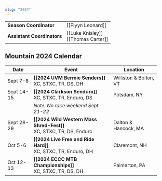 ```yaml
---
slug: "2024"
---
```


|                            |                                       |
| -------------------------- | ------------------------------------- |
| **Season Coordinator**     | [[Flyyn Leonard]]                     |
| **Assistant Coordinators** | [[Luke Knisley]]<br>[[Thomas Carter]] |

## Mountain 2024 Calendar

| Date       | Event                                                                 | Location               |
| ---------- | --------------------------------------------------------------------- | ---------------------- |
| Sept 7-8   | **[[2024 UVM Bermie Senders]]**<br>XC, STXC, TR, DS, DH               | Williston & Bolton, VT |
| Sept 14-15 | **[[2024 Clarkson Senduro]]**<br>XC, STXC, TR, Enduro, DS             | Potsdam, NY            |
|            | *Note: No race weekend Sept 21-22*                                    |                        |
| Sept 28-29 | **[[2024 Wild Western Mass Shred-Fest]]**<br>XC, STXC, TR, DS, Enduro | Dalton & Hancock, MA   |
| Oct 5-6    | **[[2024 Live Free and Ride Hard]]**<br>XC, STXC, TR, Enduro, DH      | Claremont, NH          |
| Oct 12-13  | **[[2024 ECCC MTB Championships]]**<br>XC, STXC, TR, DS, DH           | Palmerton, PA          |
